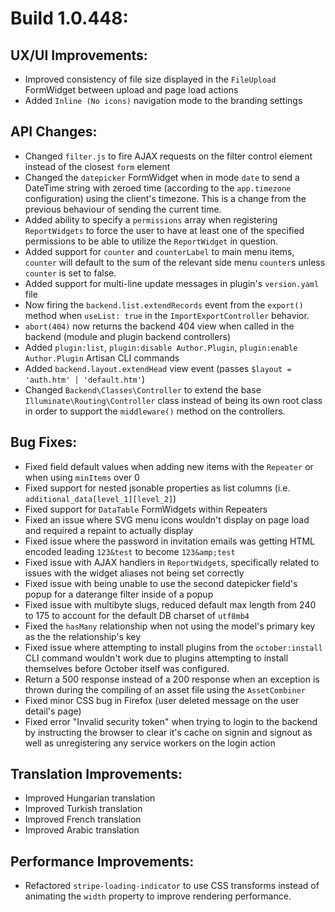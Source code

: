 # Build 1.0.448:

## UX/UI Improvements:
- Improved consistency of file size displayed in the `FileUpload` FormWidget between upload and page load actions
- Added `Inline (No icons)` navigation mode to the branding settings

## API Changes:
- Changed `filter.js` to fire AJAX requests on the filter control element instead of the closest `form` element
- Changed the `datepicker` FormWidget when in mode `date` to send a DateTime string with zeroed time (according to the `app.timezone` configuration) using the client's timezone. This is a change from the previous behaviour of sending the current time.
- Added ability to specify a `permissions` array when registering `ReportWidgets` to force the user to have at least one of the specified permissions to be able to utilize the `ReportWidget` in question.
- Added support for `counter` and `counterLabel` to main menu items, `counter` will default to the sum of the relevant side menu `counter`s unless `counter` is set to false.
- Added support for multi-line update messages in plugin's `version.yaml` file
- Now firing the `backend.list.extendRecords` event from the `export()` method when `useList: true` in the `ImportExportController` behavior.
- `abort(404)` now returns the backend 404 view when called in the backend (module and plugin backend controllers)
- Added `plugin:list`, `plugin:disable Author.Plugin`, `plugin:enable Author.Plugin` Artisan CLI commands
- Added `backend.layout.extendHead` view event (passes `$layout = 'auth.htm' | 'default.htm'`)
- Changed `Backend\Classes\Controller` to extend the base `Illuminate\Routing\Controller` class instead of being its own root class in order to support the `middleware()` method on the controllers.

## Bug Fixes:
- Fixed field default values when adding new items with the `Repeater` or when using `minItems` over 0
- Fixed support for nested jsonable properties as list columns (i.e. `additional_data[level_1][level_2]`)
- Fixed support for `DataTable` FormWidgets within Repeaters
- Fixed an issue where SVG menu icons wouldn't display on page load and required a repaint to actually display
- Fixed issue where the password in invitation emails was getting HTML encoded leading `123&test` to become `123&amp;test`
- Fixed issue with AJAX handlers in `ReportWidget`s, specifically related to issues with the widget aliases not being set correctly
- Fixed issue with being unable to use the second datepicker field's popup for a daterange filter inside of a popup
- Fixed issue with multibyte slugs, reduced default max length from 240 to 175 to account for the default DB charset of `utf8mb4`
- Fixed the `hasMany` relationship when not using the model's primary key as the the relationship's key
- Fixed issue where attempting to install plugins from the `october:install` CLI command wouldn't work due to plugins attempting to install themselves before October itself was configured.
- Return a 500 response instead of a 200 response when an exception is thrown during the compiling of an asset file using the `AssetCombiner`
- Fixed minor CSS bug in Firefox (user deleted message on the user detail's page)
- Fixed error "Invalid security token" when trying to login to the backend by instructing the browser to clear it's cache on signin and signout as well as unregistering any service workers on the login action

## Translation Improvements:
- Improved Hungarian translation
- Improved Turkish translation
- Improved French translation
- Improved Arabic translation

## Performance Improvements:
- Refactored `stripe-loading-indicator` to use CSS transforms instead of animating the `width` property to improve rendering performance.